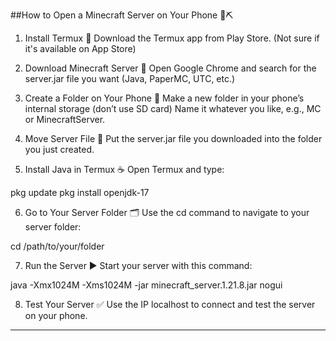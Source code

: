 ##How to Open a Minecraft Server on Your Phone 📱⛏️

1. Install Termux 📝
Download the Termux app from Play Store.
(Not sure if it's available on App Store)


2. Download Minecraft Server 💾
Open Google Chrome and search for the server.jar file you want
(Java, PaperMC, UTC, etc.)


3. Create a Folder on Your Phone 📂
Make a new folder in your phone’s internal storage (don’t use SD card)
Name it whatever you like, e.g., MC or MinecraftServer.


4. Move Server File 🚚
Put the server.jar file you downloaded into the folder you just created.


5. Install Java in Termux ☕
Open Termux and type:

pkg update
pkg install openjdk-17


6. Go to Your Server Folder 🗂️
Use the cd command to navigate to your server folder:

cd /path/to/your/folder


7. Run the Server ▶️
Start your server with this command:

java -Xmx1024M -Xms1024M -jar minecraft_server.1.21.8.jar nogui


8. Test Your Server ✅
Use the IP localhost to connect and test the server on your phone.

---
